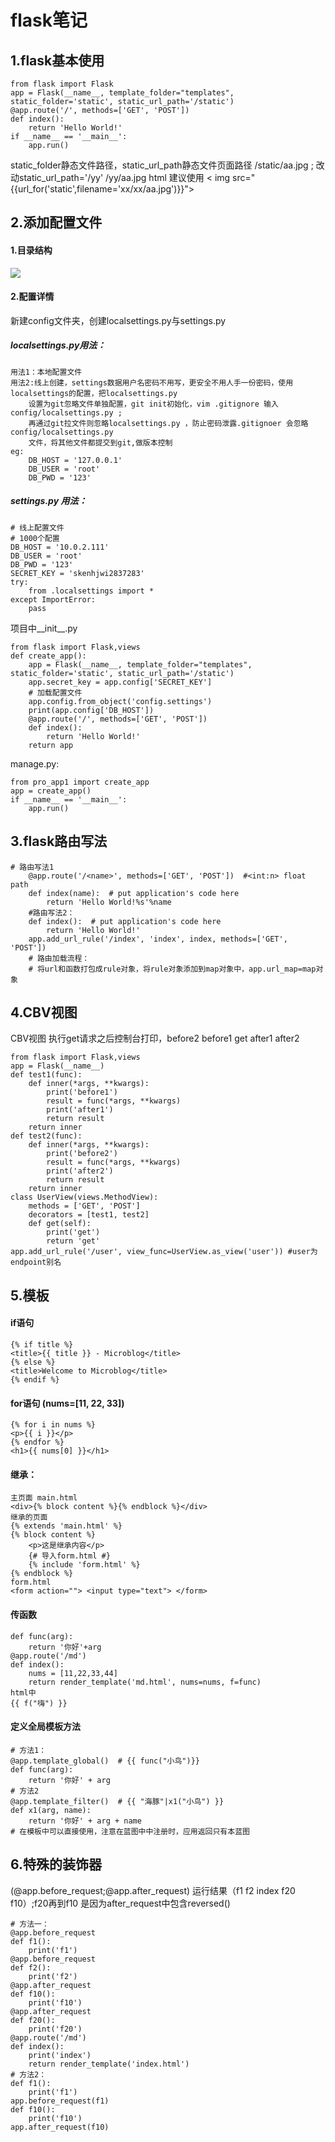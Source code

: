 # flask笔记

## 1.flask基本使用
```angular2html
from flask import Flask
app = Flask(__name__, template_folder="templates", static_folder='static', static_url_path='/static')
@app.route('/', methods=['GET', 'POST'])
def index():
    return 'Hello World!'
if __name__ == '__main__':
    app.run()
```
static_folder静态文件路径，static_url_path静态文件页面路径 /static/aa.jpg ; 改动static_url_path='/yy'  /yy/aa.jpg
html 建议使用 < img src="{{url_for('static',filename='xx/xx/aa.jpg')}}">
## 2.添加配置文件
#### 1.目录结构
![](/static/ml.png)
#### 2.配置详情
新建config文件夹，创建localsettings.py与settings.py  
##### localsettings.py用法：
```angular2html
用法1：本地配置文件
用法2:线上创建，settings数据用户名密码不用写，更安全不用人手一份密码，使用localsettings的配置，把localsettings.py 
    设置为git忽略文件单独配置，git init初始化，vim .gitignore 输入 config/localsettings.py ;
    再通过git拉文件则忽略localsettings.py ，防止密码泄露.gitignoer 会忽略config/localsettings.py
    文件，将其他文件都提交到git,做版本控制
eg:
    DB_HOST = '127.0.0.1'
    DB_USER = 'root'
    DB_PWD = '123'
```
##### settings.py 用法：
```angular2html
# 线上配置文件
# 1000个配置
DB_HOST = '10.0.2.111'
DB_USER = 'root'
DB_PWD = '123'
SECRET_KEY = 'skenhjwi2837283'
try:
    from .localsettings import *
except ImportError:
    pass
```
项目中__init__.py
```angular2html
from flask import Flask,views
def create_app():
    app = Flask(__name__, template_folder="templates", static_folder='static', static_url_path='/static')
    app.secret_key = app.config['SECRET_KEY']
    # 加载配置文件
    app.config.from_object('config.settings')
    print(app.config['DB_HOST'])
    @app.route('/', methods=['GET', 'POST'])
    def index():
        return 'Hello World!'
    return app
```
manage.py:
```angular2html
from pro_app1 import create_app
app = create_app()
if __name__ == '__main__':
    app.run()
```
## 3.flask路由写法
```
# 路由写法1
    @app.route('/<name>', methods=['GET', 'POST'])  #<int:n> float path 
    def index(name):  # put application's code here
        return 'Hello World!%s'%name 
    #路由写法2：
    def index():  # put application's code here
        return 'Hello World!'
    app.add_url_rule('/index', 'index', index, methods=['GET', 'POST'])
    # 路由加载流程：
    # 将url和函数打包成rule对象，将rule对象添加到map对象中，app.url_map=map对象 
```
## 4.CBV视图
CBV视图 执行get请求之后控制台打印，before2 before1 get  after1 after2
```
from flask import Flask,views
app = Flask(__name__)
def test1(func):
    def inner(*args, **kwargs):
        print('before1')
        result = func(*args, **kwargs)
        print('after1')
        return result
    return inner
def test2(func):
    def inner(*args, **kwargs):
        print('before2')
        result = func(*args, **kwargs)
        print('after2')
        return result
    return inner
class UserView(views.MethodView):
    methods = ['GET', 'POST']
    decorators = [test1, test2]
    def get(self):
        print('get')
        return 'get'
app.add_url_rule('/user', view_func=UserView.as_view('user')) #user为endpoint别名
```
## 5.模板
#### if语句
```
{% if title %}
<title>{{ title }} - Microblog</title>
{% else %}
<title>Welcome to Microblog</title>
{% endif %}
```
#### for语句 (nums=[11, 22, 33])
```
{% for i in nums %}
<p>{{ i }}</p>
{% endfor %}
<h1>{{ nums[0] }}</h1>
```
#### 继承：
```
主页面 main.html
<div>{% block content %}{% endblock %}</div>
继承的页面
{% extends 'main.html' %}
{% block content %}
    <p>这是继承内容</p>
    {# 导入form.html #}
    {% include 'form.html' %}
{% endblock %}
form.html
<form action=""> <input type="text"> </form>
```
#### 传函数
```
def func(arg):
    return '你好'+arg
@app.route('/md')
def index():
    nums = [11,22,33,44]
    return render_template('md.html', nums=nums, f=func)
html中
{{ f("嗨") }}
```
#### 定义全局模板方法
```
# 方法1：
@app.template_global()  # {{ func("小鸟")}}
def func(arg):
    return '你好' + arg
# 方法2
@app.template_filter()  # {{ "海豚"|x1("小鸟") }}
def x1(arg, name):
    return '你好' + arg + name
# 在模板中可以直接使用，注意在蓝图中中注册时，应用返回只有本蓝图
```
## 6.特殊的装饰器 
(@app.before_request;@app.after_request)
运行结果（f1 f2 index f20 f10）;f20再到f10 是因为after_request中包含reversed()
```
# 方法一：
@app.before_request
def f1():
    print('f1')
@app.before_request
def f2():
    print('f2')
@app.after_request
def f10():
    print('f10')
@app.after_request
def f20():
    print('f20')
@app.route('/md')
def index():
    print('index')
    return render_template('index.html')
# 方法2：
def f1():
    print('f1')
app.before_request(f1)
def f10():
    print('f10')
app.after_request(f10)
```

